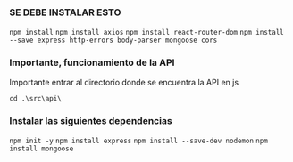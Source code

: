 ### SE DEBE INSTALAR ESTO
`npm install`
`npm install axios`
`npm install react-router-dom`
`npm install --save express http-errors body-parser mongoose cors`

### Importante, funcionamiento de la API
Importante entrar al directorio donde se encuentra la API en js

`cd .\src\api\`

### Instalar las siguientes dependencias
`npm init -y`
`npm install express`
`npm install --save-dev nodemon`
`npm install mongoose`


